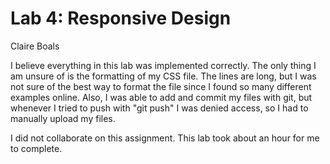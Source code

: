 # Lab 4: Responsive Design
Claire Boals

I believe everything in this lab was implemented correctly. The only thing I am
unsure of is the formatting of my CSS file. The lines are long, but I was not
sure of the best way to format the file since I found so many different
examples online. Also, I was able to add and commit my files with git, but
whenever I tried to push with "git push" I was denied access, so I had to
manually upload my files. 

I did not collaborate on this assignment. This lab took about an hour for me
to complete.